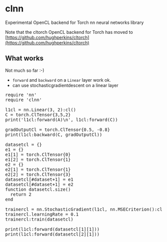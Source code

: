 # clnn

Experimental OpenCL backend for Torch nn neural networks library

Note that the cltorch OpenCL backend for Torch has moved to [https://github.com/hughperkins/cltorch](https://github.com/hughperkins/cltorch)

## What works

Not much so far :-)

- `forward` and `backward` on a `Linear` layer work ok.
- can use stochasticgradientdescent on a linear layer

<pre>
require 'nn'
require 'clnn'

l1cl = nn.Linear(3, 2):cl()
C = torch.ClTensor{3,5,2}
print('l1cl:forward(A)\n', l1cl:forward(C))

gradOutputCl = torch.ClTensor{0.5, -0.8}
print(l1cl:backward(C, gradOutputCl))

datasetcl = {}
e1 = {}
e1[1] = torch.ClTensor{0}
e1[2] = torch.ClTensor{1}
e2 = {}
e2[1] = torch.ClTensor{1}
e2[2] = torch.ClTensor{3}
datasetcl[#dataset+1] = e1
datasetcl[#dataset+1] = e2
function datasetcl.size()
  return 2
end

trainercl = nn.StochasticGradient(l1cl, nn.MSECriterion():cl())
trainercl.learningRate = 0.1  
trainercl:train(datasetcl)

print(l1cl:forward(datasetcl[1][1]))
print(l1cl:forward(datasetcl[2][1]))

</pre>

